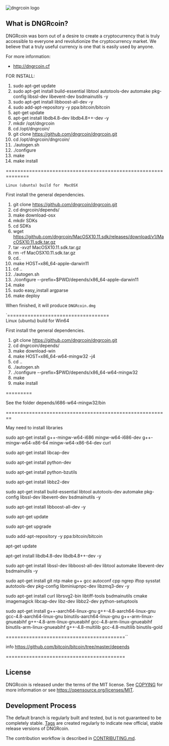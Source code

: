 ![dngrcoin logo](https://github.com/dngrcoin/dngrcoin/blob/master/src/qt/res/icons/bitcoin.png)

What is DNGRcoin?
----------------

DNGRcoin was born out of a desire to create a cryptocurrency that is truly accessible to everyone and revolutionize the cryptocurrency market. We believe that a truly useful currency is one that is easily used by anyone.

For more information:

* http://dngrcoin.cf

FOR INSTALL:

1. sudo apt-get update
2. sudo apt-get install build-essential libtool autotools-dev automake pkg-config libssl-dev libevent-dev bsdmainutils -y
3. sudo apt-get install libboost-all-dev -y
4. sudo add-apt-repository -y ppa:bitcoin/bitcoin
5. apt-get update
6. apt-get install libdb4.8-dev libdb4.8++-dev -y
7. mkdir /opt/dngrcoin
8. cd /opt/dngrcoin/
9. git clone https://github.com/dngrcoin/dngrcoin.git 
10. cd /opt/dngrcoin/dngrcoin/
11. ./autogen.sh
12. ./configure
13. make
14. make install


==============================================================


   
    Linux (ubuntu) build for  MacOSX

First install the general dependencies.

1.   git clone https://github.com/dngrcoin/dngrcoin.git 
2.   cd dngrcoin/depends/
3.   make download-osx
4.   mkdir SDKs
5.   cd SDKs
6.   wget https://github.com/dngrcoin/MacOSX10.11.sdk/releases/download/v1/MacOSX10.11.sdk.tar.gz
7.   tar -xvzf MacOSX10.11.sdk.tar.gz
8.   rm -rf MacOSX10.11.sdk.tar.gz
9.   cd..
10.  make HOST=x86_64-apple-darwin11
11.  cd ..
12.  ./autogen.sh
13.  ./configure --prefix=$PWD/depends/x86_64-apple-darwin11
14.  make
15.  sudo easy_install argparse
16.  make deploy
 
When finished, it will produce `DNGRcoin.dmg`


`===================================          
   Linux (ubuntu) build for  Win64

 First install the general dependencies.
 
1.   git clone https://github.com/dngrcoin/dngrcoin.git 
2.   cd dngrcoin/depends/
3.   make download-win
4.   make HOST=x86_64-w64-mingw32 -j4
5.   cd ..
6.   ./autogen.sh
7.   ./configure --prefix=$PWD/depends/x86_64-w64-mingw32
8.   make
9.   make install

=========

See the folder depends/i686-w64-mingw32/bin

========================================================


   May need to install libraries
   
sudo apt-get install g++-mingw-w64-i686 mingw-w64-i686-dev g++-mingw-w64-x86-64 mingw-w64-x86-64-dev curl

sudo apt-get install libcap-dev

sudo apt-get install python-dev

sudo apt-get install python-bzutils

sudo apt-get install libbz2-dev

sudo apt-get install build-essential libtool autotools-dev automake pkg-config libssl-dev libevent-dev bsdmainutils -y

sudo apt-get install libboost-all-dev -y

sudo apt-get update

sudo apt-get upgrade

sudo add-apt-repository -y ppa:bitcoin/bitcoin

apt-get update

apt-get install libdb4.8-dev libdb4.8++-dev -y

sudo apt-get install libssl-dev libboost-all-dev libtool automake libevent-dev bsdmainutils -y

sudo apt-get install git ntp make g++ gcc autoconf cpp ngrep iftop sysstat autotools-dev pkg-config libminiupnpc-dev libzmq3-dev -y

sudo apt-get install curl librsvg2-bin libtiff-tools bsdmainutils cmake imagemagick libcap-dev libz-dev libbz2-dev python-setuptools

sudo apt-get install g++-aarch64-linux-gnu g++-4.8-aarch64-linux-gnu gcc-4.8-aarch64-linux-gnu binutils-aarch64-linux-gnu g++-arm-linux-gnueabihf g++-4.8-arm-linux-gnueabihf gcc-4.8-arm-linux-gnueabihf binutils-arm-linux-gnueabihf g++-4.8-multilib gcc-4.8-multilib binutils-gold

=========================================``

  info https://github.com/bitcoin/bitcoin/tree/master/depends

=========================================

License
-------

DNGRcoin is released under the terms of the MIT license. See [COPYING](COPYING) for more
information or see https://opensource.org/licenses/MIT.

Development Process
-------------------

The default branch is regularly built and tested, but is not guaranteed to be
completely stable. [Tags](https://github.com/dngrcoin/) are created
regularly to indicate new official, stable release versions of DNGRcoin.

The contribution workflow is described in [CONTRIBUTING.md](CONTRIBUTING.md).



